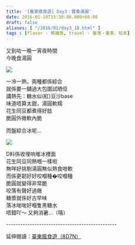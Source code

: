 ```yaml
---
title: '[臺東瘋食遊] Day3：寶桑湯圓'
date: 2016-01-18T15:30:00.000+08:00
draft: false
aliases: [ "/2016/01/day3_18.html" ]
tags : [flavor - 螞蟻族, travel - 臺灣・臺東、知本]
---
```


又到咗一晚一宵夜時間  
今晚食湯圓  

[![](https://c1.staticflickr.com/9/8624/29433901823_b7743c0e2c_z.jpg)](https://c1.staticflickr.com/9/8624/29433901823_b7743c0e2c_z.jpg)

一冷一熱，兩種都係綜合  
就係要一舖過大包圍試晒佢  
講熱先：糖水似(紅)豆沙base  
味道唔算太甜，湯圓軟糯  
花生同豆都煮得好腍  
脆圓外微軟內脆  
  
而盤綜合冰呢...  

[![](https://c1.staticflickr.com/9/8545/29433909213_aba0fd4007_z.jpg)](https://c1.staticflickr.com/9/8545/29433909213_aba0fd4007_z.jpg)

D料係收埋响堆冰裡面  
花生同豆同熱嘅一樣啦  
無咩好挑剔湯圓無似熱食咁軟  
而係更韌好好咬嗰種�咬嗰種  
脆圓就變得非常脆  
咬落有聲好過癮  
糖漿就係好古早味  
落冰啱啱好嗰隻黑糖水  
唔錯吖～ 又夠消暑...（嘻）  
  
\-----------------------------------------------  
  
延伸閱讀：[臺東瘋食遊（8D7N）](http://www.hidie.net/2016/03/8d7n.html)